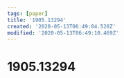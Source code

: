 ```yaml
---
tags: [paper]
title: '1905.13294'
created: '2020-05-13T06:49:04.520Z'
modified: '2020-05-13T06:49:10.469Z'
---
```


# 1905.13294
